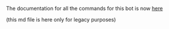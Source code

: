 The documentation for all the commands for this bot is now [here](https://hemisemidemipresent/docs.cq)

(this md file is here only for legacy purposes)
